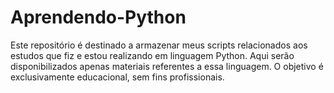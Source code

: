 # Aprendendo-Python
Este repositório é destinado a armazenar meus scripts relacionados aos estudos que fiz e estou realizando em linguagem Python. Aqui serão disponibilizados apenas materiais referentes a essa linguagem. O objetivo é exclusivamente educacional, sem fins profissionais.
